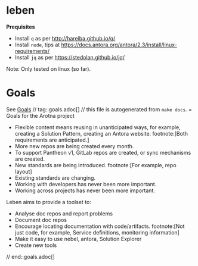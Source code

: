 # leben
**Prequisites**

* Install `q` as per http://harelba.github.io/q/
* Install `node`, tips at https://docs.antora.org/antora/2.3/install/linux-requirements/
* Install `jq` as per https://stedolan.github.io/jq/

Note: Only tested on linux (so far).

# Goals

See [Goals](https://arotna.github.io/leben)
// tag::goals.adoc[]
// this file is autogenerated from `make docs`.
= Goals for the Arotna project

* Flexible content means reusing in unanticipated ways, for example, creating a Solution Pattern, creating an Antora website. footnote:[Both requirements are anticipated.]
* More new repos are being created every month.
* To support Pantheon v1, GitLab repos are created, or sync mechanisms are created.
* New standards are being introduced. footnote:[For example, repo layout]
* Existing standards are changing.
* Working with developers has never been more important.
* Working across projects has never been more important.

Leben aims to provide a toolset to:

* Analyse doc repos and report problems
* Document doc repos
* Encourage locating documentation with code/artifacts. footnote:[Not just code, for example, Service definitions, monitoring information]
* Make it easy to use nebel, antora, Solution Explorer
* Create new tools

// end::goals.adoc[]
